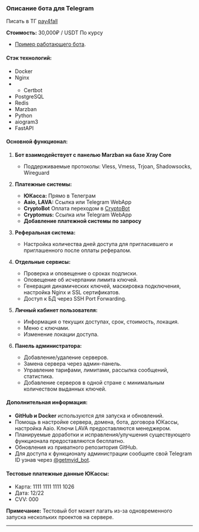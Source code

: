 ### Описание бота для Telegram
Писать в ТГ  [pay4fall](https://t.me/pay4fallwall)

**Стоимость:** 30,000₽ / USDT По курсу

- [Пример работающего бота](https://t.me/test_custom_vpn_bot).

#### Стэк технологий:
- Docker
- Nginx
- - Certbot
- PostgreSQL
- Redis
- Marzban
- Python
- aiogram3
- FastAPI

#### Основной функционал:

1. **Бот взаимодействует с панелью Marzban на базе Xray Core**
   - Поддерживаемые протоколы: Vless, Vmess, Trjoan, Shadowsocks, Wireguard

2. **Платежные системы:**
   - **ЮКасса:** Прямо в Телеграм
   - **Aaio, LAVA:** Ссылка или Telegram WebApp
   - **CryptoBot** Оплата переходом в [CryptoBot](https://t.me/send)
   - **Cryptomus:** Ссылка или Telegram WebApp
   - **Добавление платежной системы по запросу** 
   
3. **Реферальная система:**
   - Настройка количества дней доступа для пригласившего и приглашенного после оплаты рефералом.

4. **Отдельные сервисы:**
   - Проверка и оповещение о сроках подписки.
   - Оповещение об исчерпании лимита ключей.
   - Генерация динамических ключей, маскировка подключения, настройка Nginx и SSL сертификатов.
   - Доступ к БД через SSH Port Forwarding.

5. **Личный кабинет пользователя:**
   - Информация о текущих доступах, срок, стоимость, локация.
   - Меню с ключами.
   - Изменение локации доступа.

6. **Панель администратора:**
   - Добавление/удаление серверов.
   - Замена сервера через админ-панель.
   - Управление тарифами, лимитами, рассылка сообщений, статистика.
   - Добавление серверов в одной стране с минимальным количеством выданных ключей.



#### Дополнительная информация:

- **GitHub и Docker** используются для запуска и обновлений.
- Помощь в настройке сервера, домена, бота, договора ЮКассы, настройка Aaio. Ключи LAVA предоставляются менеджером.
- Планируемые доработки и исправления/улучшения существующего функционала предоставляются бесплатно.
- Обновления из приватного репозитория GitHub.
- Для доступа к функционалу администрации сообщите свой Telegram ID узнав через [@getmyid_bot](https://t.me/getmyid_bot).

#### Тестовые платежные данные ЮКассы:
- Карта: 1111 1111 1111 1026
- Дата: 12/22
- CVV: 000

**Примечание:** Тестовый бот может лагать из-за одновременного запуска нескольких проектов на сервере.
****